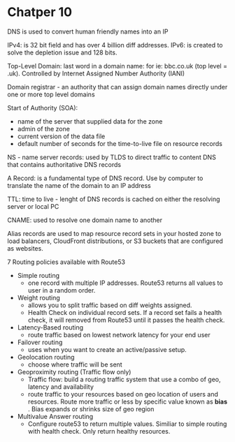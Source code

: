 # Chatper 10

DNS is used to convert human friendly names into an IP 

IPv4: is 32 bit field and has over 4 billion diff addresses.
IPv6: is created to solve the depletion issue and 128 bits.

Top-Level Domain: last word in a domain name: for ie: bbc.co.uk (top level = .uk). Controlled by Internet Assigned Number Authority (IANI)

Domain registrar - an authority that can assign domain names directly under one or more top level domains

Start of Authority (SOA):
- name of the server that supplied data for the zone
- admin of the zone
- current version of the data file
- default number of seconds for the time-to-live file on resource records

NS - name server records: used by TLDS to direct traffic to content DNS that contains authoritative DNS records

A Record: is a fundamental type of DNS record. Use by computer to translate the name of the domain to an IP address

TTL: time to live - lenght of DNS records is cached on either the resolving server or local PC

CNAME: used to resolve one domain name to another  

Alias records are used to map resource record sets in your hosted zone to load balancers, CloudFront distributions, or S3 buckets that are configured as websites. 

7 Routing policies available with Route53
- Simple routing
    - one record with multiple IP addresses. Route53 returns all values to user in a random order.
- Weight routing
    - allows you to split traffic based on diff weights assigned.
    - Health Check on individual record sets. If a record set fails a health check, it will removed from Route53 until it passes the health check.
- Latency-Based routing
    - route traffic based on lowest network latency for your end user
- Failover routing
    - uses when you want to create an active/passive setup. 
- Geolocation routing
    - choose where traffic will be sent
- Geoproximity routing (Traffic flow only)
    - Traffic flow: build a routing traffic system that use a combo of geo, latency and availability 
    - route traffic to your resources based on geo location of users and resources. Route more traffic or less by specific value known as <b> bias </b>. Bias expands or shrinks size of geo region
- Multivalue Answer routing
    - Configure route53 to return multiple values. Similiar to simple routing with health check. Only return healthy resources. 
